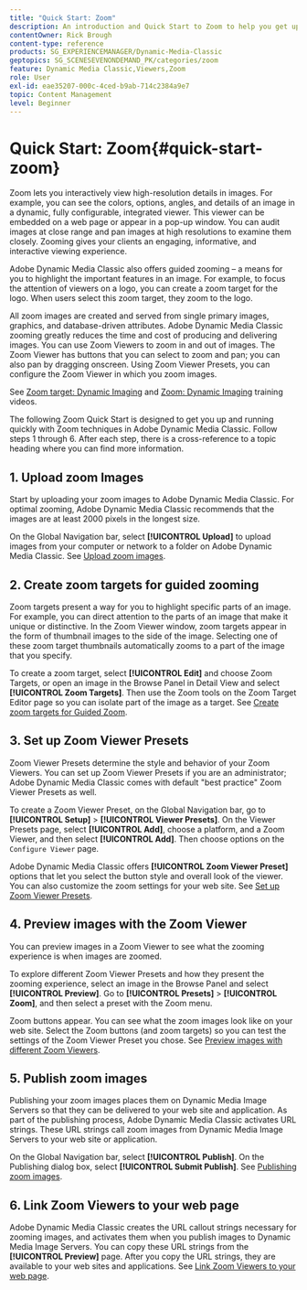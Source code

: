 ```yaml
---
title: "Quick Start: Zoom"
description: An introduction and Quick Start to Zoom to help you get up and running quickly.
contentOwner: Rick Brough
content-type: reference
products: SG_EXPERIENCEMANAGER/Dynamic-Media-Classic
geptopics: SG_SCENESEVENONDEMAND_PK/categories/zoom
feature: Dynamic Media Classic,Viewers,Zoom
role: User
exl-id: eae35207-000c-4ced-b9ab-714c2384a9e7
topic: Content Management
level: Beginner
---
```

# Quick Start: Zoom{#quick-start-zoom}

Zoom lets you interactively view high-resolution details in images. For example, you can see the colors, options, angles, and details of an image in a dynamic, fully configurable, integrated viewer. This viewer can be embedded on a web page or appear in a pop-up window. You can audit images at close range and pan images at high resolutions to examine them closely. Zooming gives your clients an engaging, informative, and interactive viewing experience.

Adobe Dynamic Media Classic also offers guided zooming &ndash; a means for you to highlight the important features in an image. For example, to focus the attention of viewers on a logo, you can create a zoom target for the logo. When users select this zoom target, they zoom to the logo.

All zoom images are created and served from single primary images, graphics, and database-driven attributes. Adobe Dynamic Media Classic zooming greatly reduces the time and cost of producing and delivering images. You can use Zoom Viewers to zoom in and out of images. The Zoom Viewer has buttons that you can select to zoom and pan; you can also pan by dragging onscreen. Using Zoom Viewer Presets, you can configure the Zoom Viewer in which you zoom images.

See [Zoom target: Dynamic Imaging](https://s7d5.scene7.com/s7viewers/html5/VideoViewer.html?videoserverurl=https://s7d5.scene7.com/is/content/&emailurl=https://s7d5.scene7.com/s7/emailFriend&serverUrl=https://s7d5.scene7.com/is/image/&config=Scene7SharedAssets/Universal_HTML5_Video&contenturl=https://s7d5.scene7.com/skins/&asset=S7tutorials/559_Zoom%20Target%20Tool_converted%20renamed_Dynamic%20Imaging-AVS) and [Zoom: Dynamic Imaging](https://s7d5.scene7.com/s7viewers/html5/VideoViewer.html?videoserverurl=https://s7d5.scene7.com/is/content/&emailurl=https://s7d5.scene7.com/s7/emailFriend&serverUrl=https://s7d5.scene7.com/is/image/&config=Scene7SharedAssets/Universal_HTML5_Video&contenturl=https://s7d5.scene7.com/skins/&asset=S7tutorials/560_Zoom_converted%20renamed_Dynamic%20Imaging-AVS) training videos.

The following Zoom Quick Start is designed to get you up and running quickly with Zoom techniques in Adobe Dynamic Media Classic. Follow steps 1 through 6. After each step, there is a cross-reference to a topic heading where you can find more information.

## 1. Upload zoom Images

Start by uploading your zoom images to Adobe Dynamic Media Classic. For optimal zooming, Adobe Dynamic Media Classic recommends that the images are at least 2000 pixels in the longest size.

On the Global Navigation bar, select **[!UICONTROL Upload]** to upload images from your computer or network to a folder on Adobe Dynamic Media Classic. See [Upload zoom images](uploading-zoom-images.md#uploading_zoom_images).

## 2. Create zoom targets for guided zooming

Zoom targets present a way for you to highlight specific parts of an image. For example, you can direct attention to the parts of an image that make it unique or distinctive. In the Zoom Viewer window, zoom targets appear in the form of thumbnail images to the side of the image. Selecting one of these zoom target thumbnails automatically zooms to a part of the image that you specify.

To create a zoom target, select **[!UICONTROL Edit]** and choose Zoom Targets, or open an image in the Browse Panel in Detail View and select **[!UICONTROL Zoom Targets]**. Then use the Zoom tools on the Zoom Target Editor page so you can isolate part of the image as a target. See [Create zoom targets for Guided Zoom](creating-zoom-targets-guided-zoom.md#creating_zoom_targets_for_guided_zoom).

## 3. Set up Zoom Viewer Presets

Zoom Viewer Presets determine the style and behavior of your Zoom Viewers. You can set up Zoom Viewer Presets if you are an administrator; Adobe Dynamic Media Classic comes with default "best practice" Zoom Viewer Presets as well.

To create a Zoom Viewer Preset, on the Global Navigation bar, go to **[!UICONTROL Setup]** > **[!UICONTROL Viewer Presets]**. On the Viewer Presets page, select **[!UICONTROL Add]**, choose a platform, and a Zoom Viewer, and then select **[!UICONTROL Add]**. Then choose options on the `Configure Viewer` page.

Adobe Dynamic Media Classic offers **[!UICONTROL Zoom Viewer Preset]** options that let you select the button style and overall look of the viewer. You can also customize the zoom settings for your web site. See [Set up Zoom Viewer Presets](setting-zoom-viewer-presets.md#setting_up_zoom_viewer_presets).

## 4. Preview images with the Zoom Viewer

You can preview images in a Zoom Viewer to see what the zooming experience is when images are zoomed.

To explore different Zoom Viewer Presets and how they present the zooming experience, select an image in the Browse Panel and select **[!UICONTROL Preview]**. Go to **[!UICONTROL Presets]** > **[!UICONTROL Zoom]**, and then select a preset with the Zoom menu.

Zoom buttons appear. You can see what the zoom images look like on your web site. Select the Zoom buttons (and zoom targets) so you can test the settings of the Zoom Viewer Preset you chose. See [Preview images with different Zoom Viewers](previewing-image-assets-different-zoom.md#previewing_image_assets_with_different_zoom_viewers).

## 5. Publish zoom images

Publishing your zoom images places them on Dynamic Media Image Servers so that they can be delivered to your web site and application. As part of the publishing process, Adobe Dynamic Media Classic activates URL strings. These URL strings call zoom images from Dynamic Media Image Servers to your web site or application.

On the Global Navigation bar, select **[!UICONTROL Publish]**. On the Publishing dialog box, select **[!UICONTROL Submit Publish]**. See [Publishing zoom images](publishing-zoom-images.md#publishing_zoom_images).

## 6. Link Zoom Viewers to your web page

Adobe Dynamic Media Classic creates the URL callout strings necessary for zooming images, and activates them when you publish images to Dynamic Media Image Servers. You can copy these URL strings from the **[!UICONTROL Preview]** page. After you copy the URL strings, they are available to your web sites and applications. See [Link Zoom Viewers to your web page](linking-zoom-viewers-web-pages.md#linking_zoom_viewers_to_your_web_pages).
